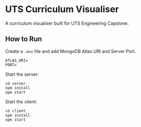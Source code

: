 # UTS Curriculum Visualiser
A curriculum visualiser built for UTS Engineering Capstone.
## How to Run
Create a `.env` file and add MongoDB Atlas URI and Server Port.
```
ATLAS_URI=
PORT=
```

Start the server:
```
cd server
npm install
npm start
```

Start the client:
```
cd client
npm install
npm start
```